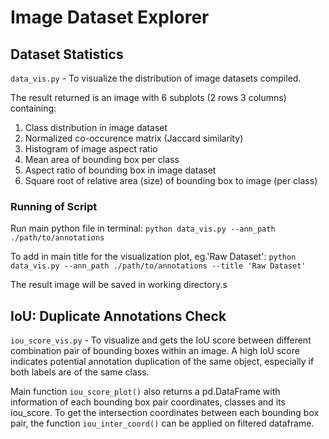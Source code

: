# Image Dataset Explorer

## Dataset Statistics
`data_vis.py` - To visualize the distribution of image datasets compiled.

The result returned is an image with 6 subplots (2 rows 3 columns) containing:
1. Class distribution in image dataset
2. Normalized co-occurence matrix (Jaccard similarity)
3. Histogram of image aspect ratio
4. Mean area of bounding box per class
5. Aspect ratio of bounding box in image dataset
6. Square root of relative area (size) of bounding box to image (per class)

### Running of Script
Run main python file in terminal:
`python data_vis.py --ann_path ./path/to/annotations`

To add in main title for the visualization plot, eg.'Raw Dataset':
`python data_vis.py --ann_path ./path/to/annotations --title 'Raw Dataset'`

The result image will be saved in working directory.s

## IoU: Duplicate Annotations Check
`iou_score_vis.py` - To visualize and gets the IoU score between different combination pair of bounding boxes within an image. A high IoU score indicates potential annotation duplication of the same object, especially if both labels are of the same class.

Main function `iou_score_plot()` also returns a pd.DataFrame with information of each bounding box pair coordinates, classes and its iou_score. To get the intersection coordinates between each bounding box pair, the function `iou_inter_coord()` can be applied on filtered dataframe.